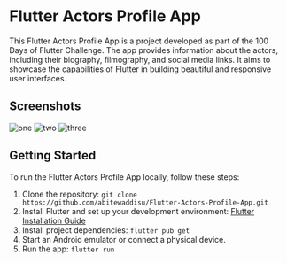 # Flutter Actors Profile App

This Flutter Actors Profile App is a project developed as part of the 100 Days of Flutter Challenge. The app provides information about the actors, including their biography, filmography, and social media links. It aims to showcase the capabilities of Flutter in building beautiful and responsive user interfaces.

## Screenshots
![one](https://github.com/abitewaddisu/Flutter-Actors-Profile-App/assets/104774854/ec616d4c-0cda-4afd-818e-3b7a8ea99045)
![two](https://github.com/abitewaddisu/Flutter-Actors-Profile-App/assets/104774854/5c17e9f1-bd5b-48f6-8d47-4a363a098cf8)
![three](https://github.com/abitewaddisu/Flutter-Actors-Profile-App/assets/104774854/eb1b79e9-367d-4e00-b06f-2a42275e3fd9)

## Getting Started
To run the Flutter Actors Profile App locally, follow these steps:
1. Clone the repository: `git clone https://github.com/abitewaddisu/Flutter-Actors-Profile-App.git`
2. Install Flutter and set up your development environment: [Flutter Installation Guide](https://flutter.dev/docs/get-started/install)
3. Install project dependencies: `flutter pub get`
4. Start an Android emulator or connect a physical device.
5. Run the app: `flutter run`
